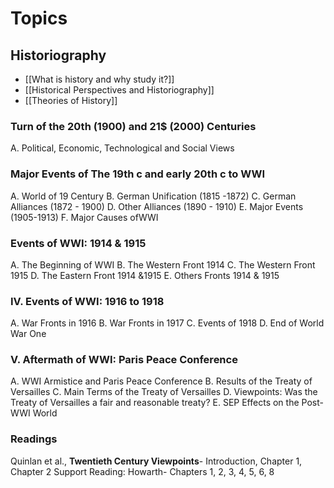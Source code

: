 # Topics

## Historiography
- [[What is history and why study it?]]
- [[Historical Perspectives and Historiography]]
- [[Theories of History]]
### Turn of the 20th (1900) and 21$ (2000) Centuries
A. Political, Economic, Technological and Social Views
### Major Events of The 19th c and early 20th c to WWI 
A. World of 19 Century
B. German Unification (1815 -1872)
C. German Alliances (1872 -
1900)
D. Other Alliances (1890 -
1910)
E. Major Events (1905-1913)
F. Major Causes ofWWI
### Events of WWI: 1914 & 1915
A. The Beginning of WWI
B. The Western Front 1914 
C. The Western Front 1915
D. The Eastern Front 1914 &1915 E. Others Fronts 1914 & 1915
### IV. Events of WWI: 1916 to 1918 
A. War Fronts in 1916 
B. War Fronts in 1917
C. Events of 1918
D. End of World War One
### V. Aftermath of WWI: Paris Peace Conference
A. WWI Armistice and Paris Peace Conference
B. Results of the Treaty of Versailles
C. Main Terms of the Treaty of Versailles
D. Viewpoints: Was the Treaty of Versailles a fair and reasonable treaty? 
E. SEP Effects on the Post-WWI World

### Readings

Quinlan et al., **Twentieth Century Viewpoints**- Introduction, Chapter 1, Chapter 2
Support Reading: Howarth- Chapters 1, 2, 3, 4, 5, 6, 8
